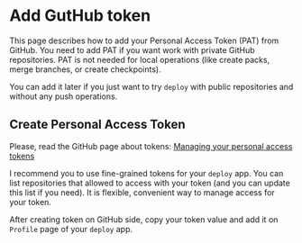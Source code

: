 # Add GutHub token

This page describes how to add your Personal Access Token (PAT) from GitHub. 
You need to add PAT if you want work with private GitHub repositories.
PAT is not needed for local operations (like create packs, merge branches, or create checkpoints).

You can add it later if you just want to try `deploy` with public repositories and without any push operations.

## Create Personal Access Token

Please, read the GitHub page about tokens: 
[Managing your personal access tokens](https://docs.github.com/en/authentication/keeping-your-account-and-data-secure/managing-your-personal-access-tokens)

I recommend you to use fine-grained tokens for your `deploy` app. 
You can list repositories that allowed to access with your token 
(and you can update this list if you need). 
It is flexible, convenient way to manage access for your token.

After creating token on GitHub side, copy your token value and add it on `Profile` page of your `deploy` app.
